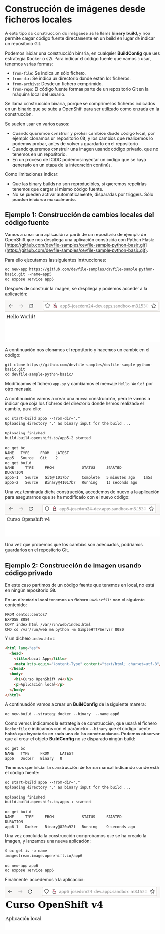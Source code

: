 # Construcción de imágenes desde ficheros locales

A este tipo de construcción de imágenes se la llama **binary build**, y nos permite cargar código fuente directamente en un build en lugar de indicar un repositorio Git.

Podemos iniciar una construcción binaria, en cualquier **BuildConfig** que ues estrategia Docker o s2i. Para indicar el código fuente que vamos a usar, tenemos varias formas:

* `from-file`: Se indica un sólo fichero.
* `from-dir`: Se indica un directorio donde están los ficheros.
* `from-archive`: Desde un fichero comprimido.
* `from-repo`: El código fuente forman parte de un repositorio Git en la máquina local del usuario.

Se llama construcción binaria, porque se comprime los ficheros indicados en un binario que se sube a OpenShift para ser utilizado como entrada en la construcción.

Se suelen usar en varios casos: 

* Cuando queremos construir y probar cambios desde código local, por ejemplo clonamos un repositorio Git, y los cambios que realicemos lo podemos probar, antes de volver a guardarlo en el repositorio.
* Cuando queremos construir una imagen usando código privado, que no tenemos en un repositorio.
* En un proceso de IC/DC podemos inyectar un código que se haya generado en un etapa de la integración continúa.

Como limitaciones indicar:

* Que las binary builds no son reproducibles, si queremos repetirlas tenemos que cargar el mismo código fuente.
* No se pueden activar automáticamente, disparadas por triggers. Sólo pueden iniciarse manualmente.

## Ejemplo 1: Construcción de cambios locales del código fuente

Vamos a crear una aplicación a partir de un repositorio de ejemplo de OpenShift que nos despliega una aplicación construida con Python Flask: [https://github.com/devfile-samples/devfile-sample-python-basic.git](https://github.com/devfile-samples/devfile-sample-python-basic.git).

Para ello ejecutamos las siguientes instrucciones:

    oc new-app https://github.com/devfile-samples/devfile-sample-python-basic.git --name=app5
    oc expose service app5

Después de construir la imagen, se despliega y podemos acceder a la aplicación:

![app5](img/app5-1.png)

A continuación nos clonamos el repositorio y hacemos un cambio en el código:

    git clone https://github.com/devfile-samples/devfile-sample-python-basic.git
    cd devfile-sample-python-basic/

Modificamos el fichero `app.py` y cambiamos el mensaje `Hello World!` por otro mensaje. 

A continuación vamos a crear una nueva construcción, pero le vamos a indicar que coja los ficheros del directorio donde hemos realizado el cambio, para ello:

    oc start-build app5 --from-dir="."
    Uploading directory "." as binary input for the build ...

    Uploading finished
    build.build.openshift.io/app5-2 started

    oc get bc
    NAME   TYPE     FROM   LATEST
    app5   Source   Git    2
    oc get build
    NAME     TYPE     FROM             STATUS     STARTED          DURATION
    app5-1   Source   Git@41017b7      Complete   5 minutes ago    1m5s
    app5-2   Source   Binary@41017b7   Running    16 seconds ago   

Una vez terminada dicha construcción, accedemos de nuevo a la aplicación para asegurarnos que se ha modificado con el nuevo código:

![app5](img/app5-2.png)

Una vez que probemos que los cambios son adecuados, podríamos guardarlos en el repositorio Git.

## Ejemplo 2: Construcción de imagen usando código privado

En este caso partimos de un código fuente que tenemos en local, no está en ningún repositorio Git.

En un directorio local tenemos un fichero `Dockerfile` con el siguiente contenido:

```
FROM centos:centos7
EXPOSE 8080
COPY index.html /var/run/web/index.html
CMD cd /var/run/web && python -m SimpleHTTPServer 8080
```

Y un dichero `index.html`:

```html
<html lang="es">
  <head>
    <title>Local App</title>
    <meta http-equiv="Content-Type" content="text/html; charset=utf-8"/>
  </head>
  <body>
    <h1>Curso OpenShift v4</h1>
    <p>Aplicación local</p>
  </body>
</html>
```

A continuación vamos a crear un **BuildConfig** de la siguiente manera:

    oc new-build --strategy docker --binary  --name app6
    
Como vemos indicamos la estrategia de construcción, que usará el fichero `Dockerfile` e indicamos con el parámetro `--binary` que el código fuente habrá que inyectarlo en cada una de las construcciones.
Podemos observar que al crear el objeto **BuildConfig** no se disparado ningún build:

    oc get bc
    NAME   TYPE     FROM     LATEST
    app6   Docker   Binary   0

Tenemos que iniciar la construcción de forma manual indicando donde está el código fuente:

    oc start-build app6 --from-dir="."
    Uploading directory "." as binary input for the build ...

    Uploading finished
    build.build.openshift.io/app6-1 started

    oc get build
    NAME     TYPE     FROM             STATUS     STARTED          DURATION
    app6-1   Docker   Binary@820a92f   Running    9 seconds ago    

Una vez concluida la construcción comprobamos que se ha creado la imagen, y lanzamos una nueva aplicación:
    
    $ oc get is -o name
    imagestream.image.openshift.io/app6

    oc new-app app6
    oc expose service app6

Finalmente, accedemos a la aplicación:

![app6](img/app6-1.png)
